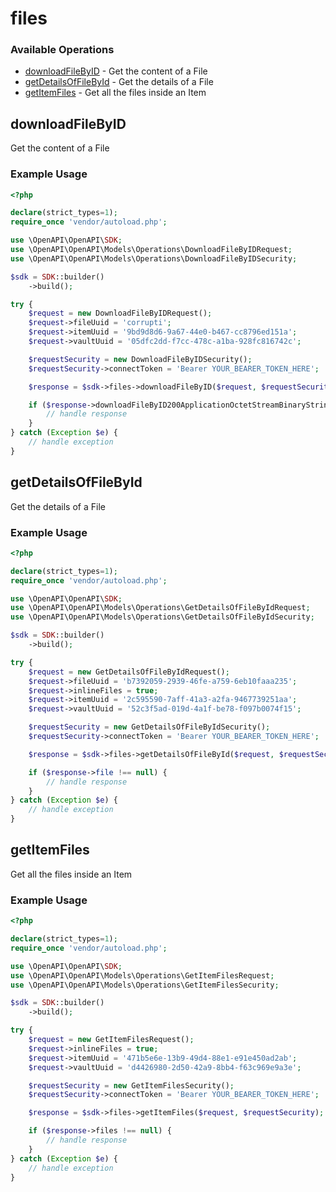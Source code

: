 # files

### Available Operations

* [downloadFileByID](#downloadfilebyid) - Get the content of a File
* [getDetailsOfFileById](#getdetailsoffilebyid) - Get the details of a File
* [getItemFiles](#getitemfiles) - Get all the files inside an Item

## downloadFileByID

Get the content of a File

### Example Usage

```php
<?php

declare(strict_types=1);
require_once 'vendor/autoload.php';

use \OpenAPI\OpenAPI\SDK;
use \OpenAPI\OpenAPI\Models\Operations\DownloadFileByIDRequest;
use \OpenAPI\OpenAPI\Models\Operations\DownloadFileByIDSecurity;

$sdk = SDK::builder()
    ->build();

try {
    $request = new DownloadFileByIDRequest();
    $request->fileUuid = 'corrupti';
    $request->itemUuid = '9bd9d8d6-9a67-44e0-b467-cc8796ed151a';
    $request->vaultUuid = '05dfc2dd-f7cc-478c-a1ba-928fc816742c';

    $requestSecurity = new DownloadFileByIDSecurity();
    $requestSecurity->connectToken = 'Bearer YOUR_BEARER_TOKEN_HERE';

    $response = $sdk->files->downloadFileByID($request, $requestSecurity);

    if ($response->downloadFileByID200ApplicationOctetStreamBinaryString !== null) {
        // handle response
    }
} catch (Exception $e) {
    // handle exception
}
```

## getDetailsOfFileById

Get the details of a File

### Example Usage

```php
<?php

declare(strict_types=1);
require_once 'vendor/autoload.php';

use \OpenAPI\OpenAPI\SDK;
use \OpenAPI\OpenAPI\Models\Operations\GetDetailsOfFileByIdRequest;
use \OpenAPI\OpenAPI\Models\Operations\GetDetailsOfFileByIdSecurity;

$sdk = SDK::builder()
    ->build();

try {
    $request = new GetDetailsOfFileByIdRequest();
    $request->fileUuid = 'b7392059-2939-46fe-a759-6eb10faaa235';
    $request->inlineFiles = true;
    $request->itemUuid = '2c595590-7aff-41a3-a2fa-9467739251aa';
    $request->vaultUuid = '52c3f5ad-019d-4a1f-be78-f097b0074f15';

    $requestSecurity = new GetDetailsOfFileByIdSecurity();
    $requestSecurity->connectToken = 'Bearer YOUR_BEARER_TOKEN_HERE';

    $response = $sdk->files->getDetailsOfFileById($request, $requestSecurity);

    if ($response->file !== null) {
        // handle response
    }
} catch (Exception $e) {
    // handle exception
}
```

## getItemFiles

Get all the files inside an Item

### Example Usage

```php
<?php

declare(strict_types=1);
require_once 'vendor/autoload.php';

use \OpenAPI\OpenAPI\SDK;
use \OpenAPI\OpenAPI\Models\Operations\GetItemFilesRequest;
use \OpenAPI\OpenAPI\Models\Operations\GetItemFilesSecurity;

$sdk = SDK::builder()
    ->build();

try {
    $request = new GetItemFilesRequest();
    $request->inlineFiles = true;
    $request->itemUuid = '471b5e6e-13b9-49d4-88e1-e91e450ad2ab';
    $request->vaultUuid = 'd4426980-2d50-42a9-8bb4-f63c969e9a3e';

    $requestSecurity = new GetItemFilesSecurity();
    $requestSecurity->connectToken = 'Bearer YOUR_BEARER_TOKEN_HERE';

    $response = $sdk->files->getItemFiles($request, $requestSecurity);

    if ($response->files !== null) {
        // handle response
    }
} catch (Exception $e) {
    // handle exception
}
```
